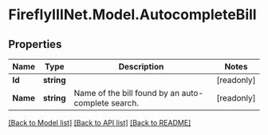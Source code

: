 # FireflyIIINet.Model.AutocompleteBill

## Properties

Name | Type | Description | Notes
------------ | ------------- | ------------- | -------------
**Id** | **string** |  | [readonly] 
**Name** | **string** | Name of the bill found by an auto-complete search. | [readonly] 

[[Back to Model list]](../README.md#documentation-for-models) [[Back to API list]](../README.md#documentation-for-api-endpoints) [[Back to README]](../README.md)

